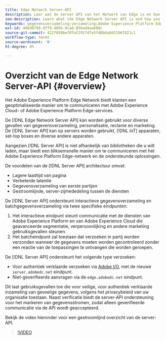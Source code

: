 ```yaml
---
title: Edge Network Server-API
description: Leer wat de Server API van het Netwerk van Edge is en hoe u het kunt gebruiken.
seo-description: Learn what the Edge Network Server API is and how you can use it.
keywords: gegevensverzameling;verzameling;Adobe Experience Platform Edge Network;server-API;
exl-id: 46bd8798-d7f9-405b-9ca8-856ad4aa688c
source-git-commit: 422f859bef8faf292fd7e5fd8b6a8d31967421c1
workflow-type: tm+mt
source-wordcount: '0'
ht-degree: 0%

---
```


# Overzicht van de Edge Network Server-API {#overview}

Het Adobe Experience Platform Edge Network biedt klanten een geoptimaliseerde manier om te communiceren met Adobe Experience Cloud- of Adobe Experience Platform Edge-services.

De [!DNL Edge Network Server API] kan worden gebruikt voor diverse gevallen van gegevensverzameling, personalisatie, reclame en marketing. De [!DNL Server API] kan op servers worden gebruikt, [!DNL IoT] apparaten, set-top boxes en diverse andere apparaten.

Aangezien [!DNL Server API] is niet afhankelijk van bibliotheken die u wilt laden, maar biedt een bliksemsnelle manier om te communiceren met het Adobe Experience Platform Edge-netwerk en de ondersteunde oplossingen.

De voordelen van de [!DNL Server API] architectuur omvat:

* Lagere laadtijd van pagina
* Verbeterde latentie
* Gegevensverzameling van eerste partijen
* Gestroomlijnde, server-zijmededeling tussen de diensten

De [!DNL Server API] ondersteunt interactieve gegevensverzameling en batchgegevensverzameling via twee specifieke eindpunten:

1. Het interactieve eindpunt steunt communicatie met de diensten van Adobe Experience Platform en van Adobe Experience Cloud die geavanceerde segmentatie, verpersoonlijking en andere marketing gebruiksgevallen steunen.
2. Het batcheindpunt zal toestaan dat verzoeken in partij worden verzonden wanneer de gegevens moeten worden gecontroleerd zonder een reactie van de toepassingen te ontvangen die worden geroepen.

De [!DNL Server API] ondersteunt het volgende type verzoeken:

* Voor authentiek verklaarde verzoeken via [Adobe I/O](https://developer.adobe.com/), met de nieuwe `server.adobedc.net` eindpunt.
* Niet-geverifieerde aanvragen via de `edge.adobedc.net` eindpunt.

Dit laat gebruiksgevallen toe die voor veilige, voor authentiek verklaarde inzameling van gevoelige gegevens, volgens het privacybeleid van uw organisatie toestaan. Naast verificatie biedt de server-API ondersteuning voor het markeren van gegevensstromen, zodat alleen geverifieerde communicatie via de API wordt geaccepteerd.

Bekijk de video hieronder voor een gestroomlijnd overzicht van de server-API.

>[!VIDEO](https://video.tv.adobe.com/v/341448/)
